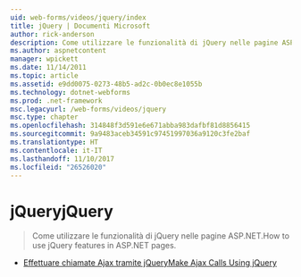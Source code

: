 ```yaml
---
uid: web-forms/videos/jquery/index
title: jQuery | Documenti Microsoft
author: rick-anderson
description: Come utilizzare le funzionalità di jQuery nelle pagine ASP.NET.
ms.author: aspnetcontent
manager: wpickett
ms.date: 11/14/2011
ms.topic: article
ms.assetid: e9dd0075-0273-48b5-ad2c-0b0ec8e1055b
ms.technology: dotnet-webforms
ms.prod: .net-framework
msc.legacyurl: /web-forms/videos/jquery
msc.type: chapter
ms.openlocfilehash: 314848f3d591e6e671abba983dafbf81d8856415
ms.sourcegitcommit: 9a9483aceb34591c97451997036a9120c3fe2baf
ms.translationtype: HT
ms.contentlocale: it-IT
ms.lasthandoff: 11/10/2017
ms.locfileid: "26526020"
---
```

<a name="jquery"></a><span data-ttu-id="c3d90-103">jQuery</span><span class="sxs-lookup"><span data-stu-id="c3d90-103">jQuery</span></span>
====================
> <span data-ttu-id="c3d90-104">Come utilizzare le funzionalità di jQuery nelle pagine ASP.NET.</span><span class="sxs-lookup"><span data-stu-id="c3d90-104">How to use jQuery features in ASP.NET pages.</span></span>


- [<span data-ttu-id="c3d90-105">Effettuare chiamate Ajax tramite jQuery</span><span class="sxs-lookup"><span data-stu-id="c3d90-105">Make Ajax Calls Using jQuery</span></span>](how-do-i-make-ajax-calls-using-jquery.md)
